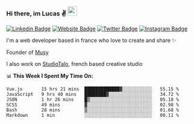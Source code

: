 ### Hi there, im Lucas ✌️ <img src="https://media.giphy.com/media/hvRJCLFzcasrR4ia7z/giphy.gif" width="25px">
[![Linkedin Badge](https://img.shields.io/badge/-LinkedIn-0e76a8?style=flat-square&logo=Linkedin&logoColor=white)](https://www.linkedin.com/in/lucasbellier/)
[![Website Badge](https://img.shields.io/badge/Website-3b5998?style=flat-square&logo=google-chrome&logoColor=white)](https://lucasblr.fr)
[![Twitter Badge](https://img.shields.io/badge/-Twitter-00acee?style=flat-square&logo=Twitter&logoColor=white)](https://twitter.com/ImJustLucas_)
[![Instagram Badge](https://img.shields.io/badge/-Instagram-e4405f?style=flat-square&logo=Instagram&logoColor=white)](https://instagram.com/luuucas.blr/)

I'm a web developer based in france who love to create and share ✨

Founder of [Musy](https://musy.app)

I also work on [StudioTalo](https://talodev.fr), french based creative studio

📊 **This Week I Spent My Time On:**
<!--START_SECTION:waka-->

```text
Vue.js       15 hrs 21 mins  █████████████▓░░░░░░░░░░░   55.15 %
JavaScript   9 hrs 40 mins   ████████▓░░░░░░░░░░░░░░░░   34.72 %
JSON         1 hr 26 mins    █▒░░░░░░░░░░░░░░░░░░░░░░░   05.18 %
SCSS         49 mins         ▓░░░░░░░░░░░░░░░░░░░░░░░░   02.98 %
Bash         28 mins         ▒░░░░░░░░░░░░░░░░░░░░░░░░   01.68 %
Markdown     1 min           ░░░░░░░░░░░░░░░░░░░░░░░░░   00.11 %
```

<!--END_SECTION:waka-->
